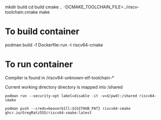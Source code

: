 mkdir build
cd build
cmake .. -DCMAKE_TOOLCHAIN_FILE=../riscv-toolchain.cmake
make

# To build container
podman build -f Dockerfile-run -t riscv64-cmake

# To run container
Compiler is found in /riscv64-unknown-elf-toolchain-\*

Current working directory directory is mapped into /shared

```
podman run --security-opt label=disable -it -v=$(pwd):/shared riscv64-cmake

podman push --creds=beaverb1ll:${GITHUB_PAT} riscv64-cmake ghcr.io/GregRatz555/riscv64-cmake:latest
